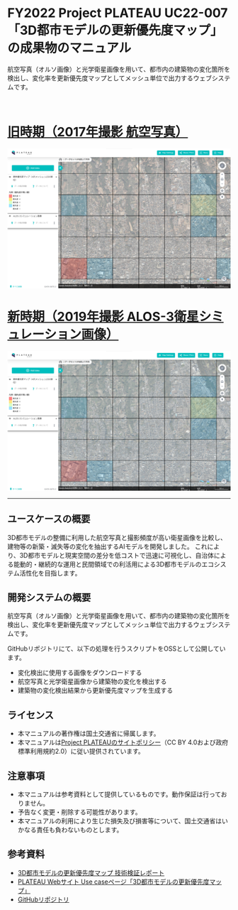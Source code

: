 # FY2022 Project PLATEAU UC22-007「3D都市モデルの更新優先度マップ」の成果物のマニュアル
航空写真（オルソ画像）と光学衛星画像を用いて、都市内の建築物の変化箇所を検出し、変化率を更新優先度マップとしてメッシュ単位で出力するウェブシステムです。  

<br/>

# [旧時期（2017年撮影 航空写真）](#tab/old)

![更新優先度マップをPLATEAUVIEWで表示した例](./resources/index/result_view_plateauview_old.png)


# [新時期（2019年撮影 ALOS-3衛星シミュレーション画像）](#tab/new)

![更新優先度マップをPLATEAUVIEWで表示した例](./resources/index/result_view_plateauview_new.png)

---


## ユースケースの概要
3D都市モデルの整備に利用した航空写真と撮影頻度が高い衛星画像を比較し、建物等の新築・滅失等の変化を抽出するAIモデルを開発しました。
これにより、3D都市モデルと現実空間の差分を低コストで迅速に可視化し、自治体による能動的・継続的な運用と民間領域での利活用による3D都市モデルのエコシステム活性化を目指します。 


## 開発システムの概要
航空写真（オルソ画像）と光学衛星画像を用いて、都市内の建築物の変化箇所を検出し、変化率を更新優先度マップとしてメッシュ単位で出力するウェブシステムです。  

GitHubリポジトリにて、以下の処理を行うスクリプトをOSSとして公開しています。  

- 変化検出に使用する画像をダウンロードする
- 航空写真と光学衛星画像から建築物の変化を検出する  
- 建築物の変化検出結果から更新優先度マップを生成する 


## ライセンス
* 本マニュアルの著作権は国土交通省に帰属します。
* 本マニュアルは[Project PLATEAUのサイトポリシー](https://www.mlit.go.jp/plateau/site-policy/)（CC BY 4.0および政府標準利用規約2.0）に従い提供されています。


## 注意事項
* 本マニュアルは参考資料として提供しているものです。動作保証は行っておりません。
* 予告なく変更・削除する可能性があります。
* 本マニュアルの利用により生じた損失及び損害等について、国土交通省はいかなる責任も負わないものとします。


## 参考資料
*  [3D都市モデルの更新優先度マップ 技術検証レポート](https://www.mlit.go.jp/plateau/libraries/technical-reports/)
*  [PLATEAU Webサイト Use caseページ「3D都市モデルの更新優先度マップ」](https://www.mlit.go.jp/plateau/use-case/uc22-007/)
*  [GitHubリポジトリ](https://github.com/Project-PLATEAU/PLATEAU-UC22-007-Update-Priority-Map)
